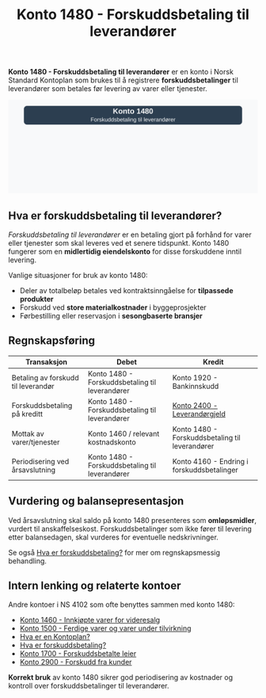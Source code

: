 ﻿---
title: "Konto 1480 - Forskuddsbetaling til leverandører"
seoTitle: "1480-forskuddsbetaling-til-leverandorer"
description: '**Konto 1480 - Forskuddsbetaling til leverandører** er en konto i Norsk Standard Kontoplan som brukes til å registrere **forskuddsbetalinger** til leverandør...'
---

**Konto 1480 - Forskuddsbetaling til leverandører** er en konto i Norsk Standard Kontoplan som brukes til å registrere **forskuddsbetalinger** til leverandører som betales før levering av varer eller tjenester.

![Illustrasjon av konto 1480 Forskuddsbetaling til leverandører](1480-forskuddsbetaling-til-leverandorer-image.svg)

## Hva er forskuddsbetaling til leverandører?

*Forskuddsbetaling til leverandører* er en betaling gjort på forhånd for varer eller tjenester som skal leveres ved et senere tidspunkt. Konto 1480 fungerer som en **midlertidig eiendelskonto** for disse forskuddene inntil levering.

Vanlige situasjoner for bruk av konto 1480:

* Deler av totalbeløp betales ved kontraktsinngåelse for **tilpassede produkter**
* Forskudd ved **store materialkostnader** i byggeprosjekter
* Førbestilling eller reservasjon i **sesongbaserte bransjer**

## Regnskapsføring

| Transaksjon                             | Debet                                    | Kredit                                     |
|-----------------------------------------|------------------------------------------|--------------------------------------------|
| Betaling av forskudd til leverandør     | Konto 1480 - Forskuddsbetaling til leverandører | Konto 1920 - Bankinnskudd                   |
| Forskuddsbetaling på kreditt            | Konto 1480 - Forskuddsbetaling til leverandører | [Konto 2400 - Leverandørgjeld](/blogs/kontoplan/2400-leverandorgjeld "Konto 2400 - Leverandørgjeld") |
| Mottak av varer/tjenester               | Konto 1460 / relevant kostnadskonto      | Konto 1480 - Forskuddsbetaling til leverandører |
| Periodisering ved årsavslutning         | Konto 1480 - Forskuddsbetaling til leverandører | Konto 4160 - Endring i forskuddsbetalinger     |

## Vurdering og balansepresentasjon

Ved årsavslutning skal saldo på konto 1480 presenteres som **omløpsmidler**, vurdert til anskaffelseskost. Forskuddsbetalinger som ikke fører til levering etter balansedagen, skal vurderes for eventuelle nedskrivninger.

Se også [Hva er forskuddsbetaling?](/blogs/regnskap/hva-er-forskuddsbetaling "Hva er forskuddsbetaling? Komplett Guide til Forskuddsbetalinger i Regnskap") for mer om regnskapsmessig behandling.

## Intern lenking og relaterte kontoer

Andre kontoer i NS 4102 som ofte benyttes sammen med konto 1480:

* [Konto 1460 - Innkjøpte varer for videresalg](/blogs/kontoplan/1460-innkjopte-varer-for-videresalg "Konto 1460 - Innkjøpte varer for videresalg")
* [Konto 1500 - Ferdige varer og varer under tilvirkning](/blogs/kontoplan/1500-ferdige-varer-og-varer-under-tilvirkning "Konto 1500 - Ferdige varer og varer under tilvirkning")
* [Hva er en Kontoplan?](/blogs/regnskap/hva-er-kontoplan "Hva er en Kontoplan? Komplett Guide til Kontoplaner i Norsk Regnskap")
* [Hva er forskuddsbetaling?](/blogs/regnskap/hva-er-forskuddsbetaling "Hva er forskuddsbetaling? Komplett Guide til Forskuddsbetalinger i Regnskap")
* [Konto 1700 - Forskuddsbetalte leier](/blogs/kontoplan/1700-forskuddsbetalte-leier "Konto 1700 - Forskuddsbetalte leier: Regnskapsføring av forhåndsbetalte leiekostnader")
* [Konto 2900 - Forskudd fra kunder](/blogs/kontoplan/2900-forskudd-fra-kunder "Konto 2900 - Forskudd fra kunder: Regnskapsføring av forskudd fra kunder")

**Korrekt bruk** av konto 1480 sikrer god periodisering av kostnader og kontroll over forskuddsbetalinger til leverandører.






